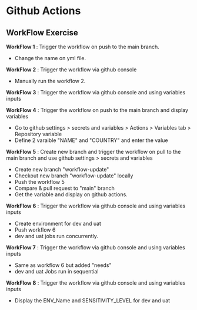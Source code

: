 # Github Actions

## WorkFlow Exercise
**WorkFlow 1** : Trigger the workflow on push to the main branch.
- Change the name on yml file.

**WorkFlow 2** : Trigger the workflow via github console
- Manually run the workflow 2.

**WorkFlow 3** : Trigger the workflow via github console and using variables inputs

**WorkFlow 4** : Trigger the workflow on push to the main branch and display variables
- Go to github settings > secrets and variables > Actions > Variables tab > Repository variable
- Define 2 varaible "NAME" and "COUNTRY" and enter the value

**WorkFlow 5** : Create new branch and trigger the workflow on pull to the main branch and use github settings > secrets and variables
- Create new branch "workflow-update"
- Checkout new branch "workflow-update" locally
- Push the workflow 5
- Compare & pull request to "main" branch
- Get the variable and display on github actions.

**WorkFlow 6** : Trigger the workflow via github console and using variables inputs
- Create environment for dev and uat
- Push workflow 6
- dev and uat jobs run concurrently.

**WorkFlow 7** : Trigger the workflow via github console and using variables inputs
- Same as workflow 6 but added "needs"
- dev and uat Jobs run in sequential

**WorkFlow 8** : Trigger the workflow via github console and using variables inputs
- Display the ENV_Name and SENSITIVITY_LEVEL for dev and uat
